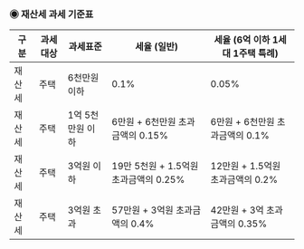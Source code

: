 ### ◉ 재산세 과세 기준표

| 구분   | 과세대상 | 과세표준         | 세율 (일반)                           | 세율 (6억 이하 1세대 1주택 특례) |
| ------ | -------- | ---------------- | ------------------------------------- | -------------------------------- |
| 재산세 | 주택     | 6천만원 이하     | 0.1%                                  | 0.05%                            |
| 재산세 | 주택     | 1억 5천만원 이하 | 6만원 + 6천만원 초과금액의 0.15%      | 6만원 + 6천만원 초과금액의 0.1%  |
| 재산세 | 주택     | 3억원 이하       | 19만 5천원 + 1.5억원 초과금액의 0.25% | 12만원 + 1.5억원 초과금액의 0.2% |
| 재산세 | 주택     | 3억원 초과       | 57만원 + 3억원 초과금액의 0.4%        | 42만원 + 3억 초과금액의 0.35%    |
